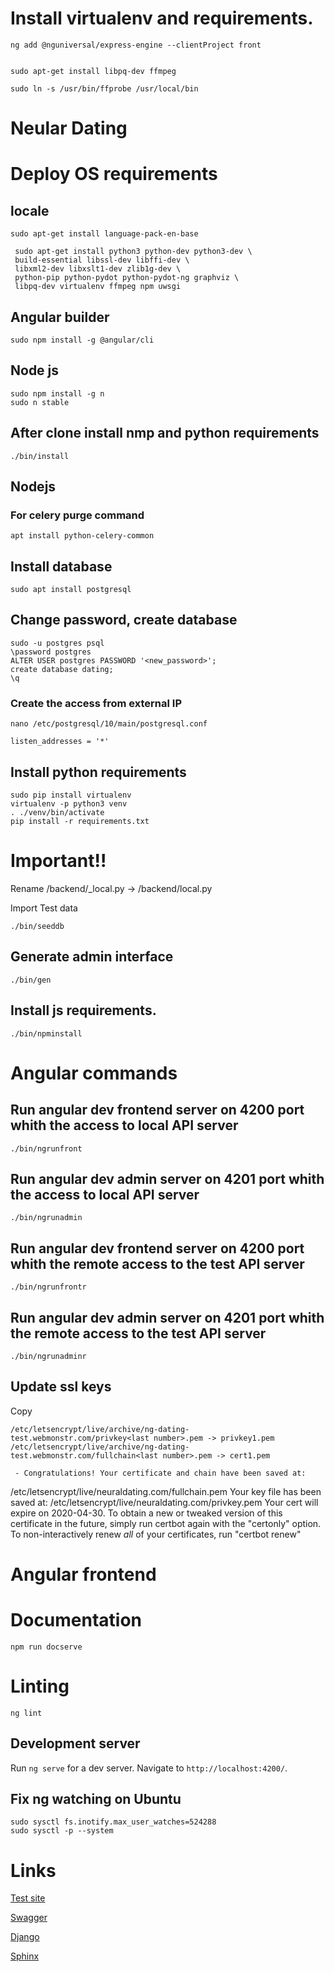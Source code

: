 # Install virtualenv and requirements.

    ng add @nguniversal/express-engine --clientProject front


    sudo apt-get install libpq-dev ffmpeg

    sudo ln -s /usr/bin/ffprobe /usr/local/bin

# Neular Dating

# Deploy OS requirements

## locale

    sudo apt-get install language-pack-en-base

     sudo apt-get install python3 python-dev python3-dev \
     build-essential libssl-dev libffi-dev \
     libxml2-dev libxslt1-dev zlib1g-dev \
     python-pip python-pydot python-pydot-ng graphviz \
     libpq-dev virtualenv ffmpeg npm uwsgi

## Angular builder

    sudo npm install -g @angular/cli

## Node js

    sudo npm install -g n
    sudo n stable

## After clone install nmp and python requirements

    ./bin/install

## Nodejs

    

### For celery purge command

    apt install python-celery-common

## Install database

    sudo apt install postgresql

## Change password, create database

    sudo -u postgres psql
    \password postgres
    ALTER USER postgres PASSWORD '<new_password>';
    create database dating;
    \q

### Create the access from external IP
    
    nano /etc/postgresql/10/main/postgresql.conf

    listen_addresses = '*'  

## Install python requirements

    sudo pip install virtualenv
    virtualenv -p python3 venv
    . ./venv/bin/activate
    pip install -r requirements.txt

# Important!!

Rename /backend/_local.py -> /backend/local.py

Import Test  data

    ./bin/seeddb

## Generate admin interface

    ./bin/gen

## Install js requirements.

    ./bin/npminstall

# Angular commands

## Run angular dev frontend server on 4200 port whith the access to local API server

    ./bin/ngrunfront

## Run angular dev admin server on 4201 port whith the access to local API server

    ./bin/ngrunadmin

## Run angular dev frontend server on 4200 port whith the remote access to the test API server

    ./bin/ngrunfrontr

## Run angular dev admin server on 4201 port whith the remote access to the test API server

    ./bin/ngrunadminr

## Update ssl keys

Copy 

    /etc/letsencrypt/live/archive/ng-dating-test.webmonstr.com/privkey<last number>.pem -> privkey1.pem
    /etc/letsencrypt/live/archive/ng-dating-test.webmonstr.com/fullchain<last number>.pem -> cert1.pem

     - Congratulations! Your certificate and chain have been saved at:
   /etc/letsencrypt/live/neuraldating.com/fullchain.pem
   Your key file has been saved at:
   /etc/letsencrypt/live/neuraldating.com/privkey.pem
   Your cert will expire on 2020-04-30. To obtain a new or tweaked
   version of this certificate in the future, simply run certbot again
   with the "certonly" option. To non-interactively renew *all* of
   your certificates, run "certbot renew"


# Angular frontend

# Documentation

    npm run docserve

# Linting

    ng lint

## Development server

Run `ng serve` for a dev server. Navigate to `http://localhost:4200/`. 



## Fix ng watching on Ubuntu

    sudo sysctl fs.inotify.max_user_watches=524288
    sudo sysctl -p --system


# Links

[Test site](http://neuraldating.com)

[Swagger](http://ng-dating-test.webmonstr.com/swagger)

[Django](http://ng-dating-test.webmonstr.com/admin/doc)

[Sphinx](http://doc-dating-test.webmonstr.com/)

